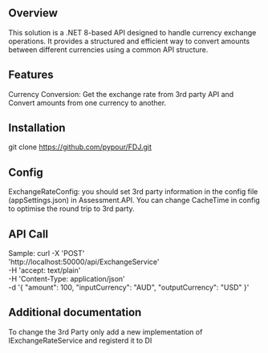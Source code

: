 ## Overview
This solution is a .NET 8-based API designed to handle currency exchange operations. It provides a structured and efficient way to convert amounts between different currencies using a common API structure.

## Features
Currency Conversion: Get the exchange rate from 3rd party API and Convert amounts from one currency to another.

## Installation
git clone https://github.com/pypour/FDJ.git

## Config
ExchangeRateConfig: you should set 3rd party information in the config file (appSettings.json) in Assessment.API. You can change CacheTime in config to optimise the round trip to 3rd party.

## API Call
Sample: 
curl -X 'POST' \
  'http://localhost:50000/api/ExchangeService' \
  -H 'accept: text/plain' \
  -H 'Content-Type: application/json' \
  -d '{
  "amount": 100,
  "inputCurrency": "AUD",
  "outputCurrency": "USD"
}'

## Additional documentation
To change the 3rd Party only add a new implementation of IExchangeRateService and registerd it to DI